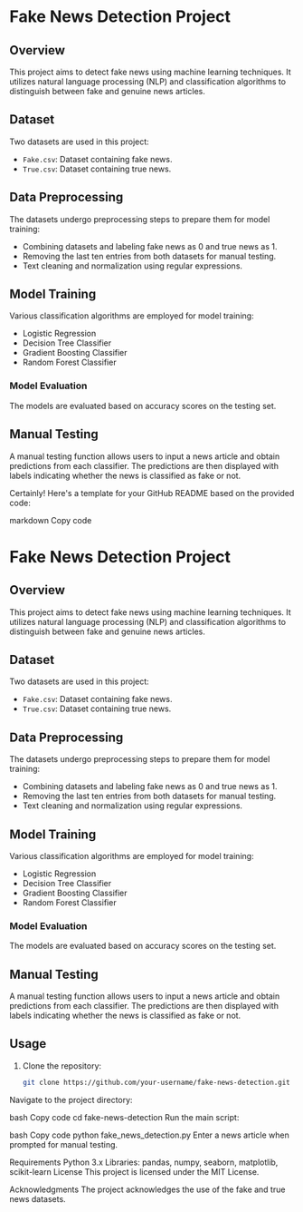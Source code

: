 # Fake News Detection Project

## Overview

This project aims to detect fake news using machine learning techniques. It utilizes natural language processing (NLP) and classification algorithms to distinguish between fake and genuine news articles.

## Dataset

Two datasets are used in this project:
- `Fake.csv`: Dataset containing fake news.
- `True.csv`: Dataset containing true news.

## Data Preprocessing

The datasets undergo preprocessing steps to prepare them for model training:
- Combining datasets and labeling fake news as 0 and true news as 1.
- Removing the last ten entries from both datasets for manual testing.
- Text cleaning and normalization using regular expressions.

## Model Training

Various classification algorithms are employed for model training:
- Logistic Regression
- Decision Tree Classifier
- Gradient Boosting Classifier
- Random Forest Classifier

### Model Evaluation

The models are evaluated based on accuracy scores on the testing set.

## Manual Testing

A manual testing function allows users to input a news article and obtain predictions from each classifier. The predictions are then displayed with labels indicating whether the news is classified as fake or not.


Certainly! Here's a template for your GitHub README based on the provided code:

markdown
Copy code
# Fake News Detection Project

## Overview

This project aims to detect fake news using machine learning techniques. It utilizes natural language processing (NLP) and classification algorithms to distinguish between fake and genuine news articles.

## Dataset

Two datasets are used in this project:
- `Fake.csv`: Dataset containing fake news.
- `True.csv`: Dataset containing true news.

## Data Preprocessing

The datasets undergo preprocessing steps to prepare them for model training:
- Combining datasets and labeling fake news as 0 and true news as 1.
- Removing the last ten entries from both datasets for manual testing.
- Text cleaning and normalization using regular expressions.

## Model Training

Various classification algorithms are employed for model training:
- Logistic Regression
- Decision Tree Classifier
- Gradient Boosting Classifier
- Random Forest Classifier

### Model Evaluation

The models are evaluated based on accuracy scores on the testing set.

## Manual Testing

A manual testing function allows users to input a news article and obtain predictions from each classifier. The predictions are then displayed with labels indicating whether the news is classified as fake or not.

## Usage

1. Clone the repository:

   ```bash
   git clone https://github.com/your-username/fake-news-detection.git
Navigate to the project directory:

bash
Copy code
cd fake-news-detection
Run the main script:

bash
Copy code
python fake_news_detection.py
Enter a news article when prompted for manual testing.

Requirements
Python 3.x
Libraries: pandas, numpy, seaborn, matplotlib, scikit-learn
License
This project is licensed under the MIT License.

Acknowledgments
The project acknowledges the use of the fake and true news datasets.
